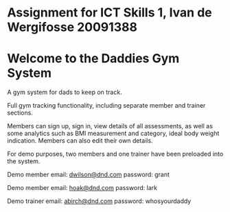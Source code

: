 # Assignment for ICT Skills 1, Ivan de Wergifosse 20091388

Welcome to the Daddies Gym System
=========================

A gym system for dads to keep on track.

Full gym tracking functionality, including separate member and trainer sections.

Members can sign up, sign in, view details of all assessments, as well as some
analytics such as BMI measurement and category, ideal body weight indication.
Members can also edit their own details.

For demo purposes, two members and one trainer have been preloaded into the system.

Demo member email: dwilson@dnd.com  password: grant

Demo member email: hoak@dnd.com     password: lark

Demo trainer email: abirch@dnd.com  password: whosyourdaddy
